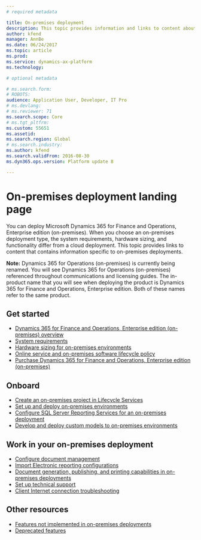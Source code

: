 ```yaml
---
# required metadata

title: On-premises deployment
description: This topic provides information and links to content about on-premises deployments.
author: kfend
manager: AnnBe
ms.date: 06/24/2017
ms.topic: article
ms.prod: 
ms.service: dynamics-ax-platform
ms.technology: 

# optional metadata

# ms.search.form: 
# ROBOTS: 
audience: Application User, Developer, IT Pro
# ms.devlang: 
# ms.reviewer: 71
ms.search.scope: Core
# ms.tgt_pltfrm: 
ms.custom: 55651
ms.assetid: 
ms.search.region: Global
# ms.search.industry: 
ms.author: kfend
ms.search.validFrom: 2016-08-30
ms.dyn365.ops.version: Platform update 8

---
```

# On-premises deployment landing page

You can deploy Microsoft Dynamics 365 for Finance and Operations, Enterprise edition (on-premises). When you choose an on-premises deployment type, the system requirements, hardware sizing, and functionality differ from a cloud deployment. This topic provides links to content that contains information specific to on-premises deployments.

**Note:** Dynamics 365 for Operations (on-premises) is currently being renamed. You will see Dynamics 365 for Operations (on-premises) referenced throughout communications and licensing guides. The in-product name that you will see when deploying the product is Dynamics 365 for Finance and Operations, Enterprise edition. Both of these names refer to the same product.

## Get started
- [Dynamics 365 for Finance and Operations, Enterprise edition (on-premises) overview](./deployment/setup-deploy-on-premises-environments.md)
- [System requirements](./get-started/system-requirements.md)
- [Hardware sizing for on-premises environments](./get-started/hardware-sizing-on-premises-environments.md)
- [Online service and on-premises software lifecycle policy](./migration-upgrade/versions-update-policy.md)
- [Purchase Dynamics 365 for Finance and Operations, Enterprise edition (on-premises)](./get-started/purchase-on-premises.md)

## Onboard
- [Create an on-premises project in Lifecycle Services](./lifecycle-services/lbd-create-lcs-on-prem-project.md)
- [Set up and deploy on-premises environments](./setup-deploy-on-premises-environments.md)
- [Configure SQL Server Reporting Services for an on-premises deployment](./analytics/configure-ssrs-on-premises.md)
- [Develop and deploy custom models to on-premises environments](./develop-deploy-custom-models-on-premises.md)

## Work in your on-premises deployment
- [Configure document management](./core/organization-administration/configure-document-management.md)
- [Import Electronic reporting configurations](./analytics/electronic-reporting-import-ger-configurations.md)
- [Document generation, publishing, and printing capabilities in on-premises deployments](./analytics/printing-capabilities-on-premises.md)
- [Set up technical support](./lifecycle-services/support-experience.md)
- [Client Internet connection troubleshooting](./user-interface/client-disconnected.md)

## Other resources
- [Features not implemented in on-premises deployments](./get-started/features-not-implemented-on-prem.md)
- [Deprecated features](./migration-upgrade/deprecated-features.md)
 
